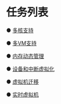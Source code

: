 # 任务列表

● [多核支持](https://github.com/arceos-hypervisor/2023-virtualization-campus/blob/master/tasks/multi_core_support.md)

● [多VM支持](https://github.com/arceos-hypervisor/2023-virtualization-campus/blob/master/tasks/multi_vm_support.md)

● [内存动态管理](https://github.com/arceos-hypervisor/2023-virtualization-campus/blob/master/tasks/dynamic_memory_management.md)

● [设备和中断虚拟化](https://github.com/arceos-hypervisor/2023-virtualization-campus/blob/master/tasks/device_and_interrupt_virtualization.md)

● [虚拟机迁移](https://github.com/arceos-hypervisor/2023-virtualization-campus/blob/master/tasks/vm_migration.md)

● [实时虚拟机](https://github.com/arceos-hypervisor/2023-virtualization-campus/blob/master/tasks/real_time_vm.md)


